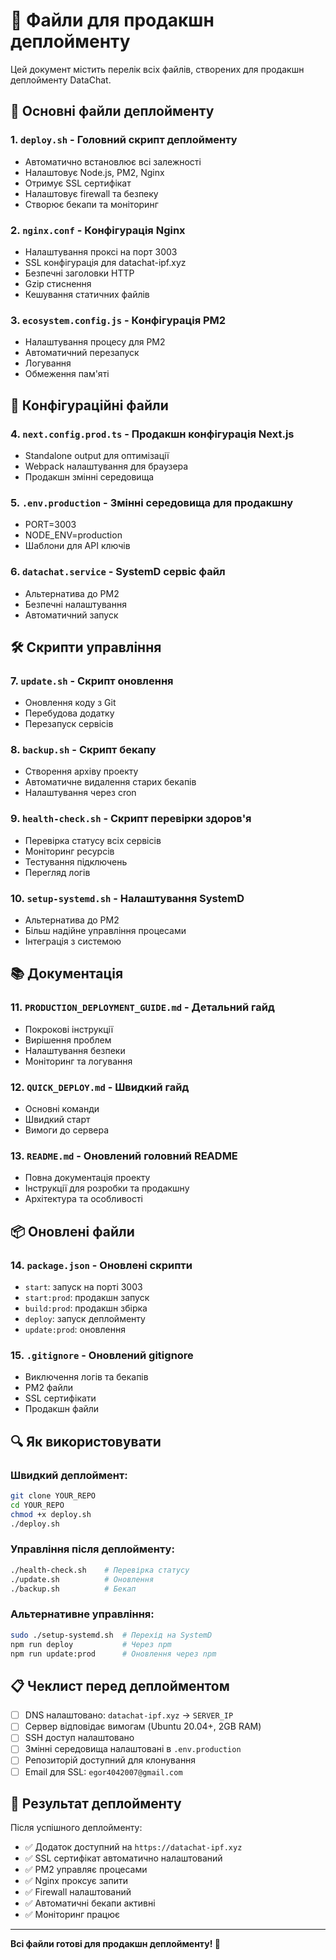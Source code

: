 # 📁 Файли для продакшн деплойменту

Цей документ містить перелік всіх файлів, створених для продакшн деплойменту DataChat.

## 🚀 Основні файли деплойменту

### 1. `deploy.sh` - Головний скрипт деплойменту
- Автоматично встановлює всі залежності
- Налаштовує Node.js, PM2, Nginx
- Отримує SSL сертифікат
- Налаштовує firewall та безпеку
- Створює бекапи та моніторинг

### 2. `nginx.conf` - Конфігурація Nginx
- Налаштування проксі на порт 3003
- SSL конфігурація для datachat-ipf.xyz
- Безпечні заголовки HTTP
- Gzip стиснення
- Кешування статичних файлів

### 3. `ecosystem.config.js` - Конфігурація PM2
- Налаштування процесу для PM2
- Автоматичний перезапуск
- Логування
- Обмеження пам'яті

## 🔧 Конфігураційні файли

### 4. `next.config.prod.ts` - Продакшн конфігурація Next.js
- Standalone output для оптимізації
- Webpack налаштування для браузера
- Продакшн змінні середовища

### 5. `.env.production` - Змінні середовища для продакшну
- PORT=3003
- NODE_ENV=production
- Шаблони для API ключів

### 6. `datachat.service` - SystemD сервіс файл
- Альтернатива до PM2
- Безпечні налаштування
- Автоматичний запуск

## 🛠️ Скрипти управління

### 7. `update.sh` - Скрипт оновлення
- Оновлення коду з Git
- Перебудова додатку
- Перезапуск сервісів

### 8. `backup.sh` - Скрипт бекапу
- Створення архіву проекту
- Автоматичне видалення старих бекапів
- Налаштування через cron

### 9. `health-check.sh` - Скрипт перевірки здоров'я
- Перевірка статусу всіх сервісів
- Моніторинг ресурсів
- Тестування підключень
- Перегляд логів

### 10. `setup-systemd.sh` - Налаштування SystemD
- Альтернатива до PM2
- Більш надійне управління процесами
- Інтеграція з системою

## 📚 Документація

### 11. `PRODUCTION_DEPLOYMENT_GUIDE.md` - Детальний гайд
- Покрокові інструкції
- Вирішення проблем
- Налаштування безпеки
- Моніторинг та логування

### 12. `QUICK_DEPLOY.md` - Швидкий гайд
- Основні команди
- Швидкий старт
- Вимоги до сервера

### 13. `README.md` - Оновлений головний README
- Повна документація проекту
- Інструкції для розробки та продакшну
- Архітектура та особливості

## 📦 Оновлені файли

### 14. `package.json` - Оновлені скрипти
- `start`: запуск на порті 3003
- `start:prod`: продакшн запуск
- `build:prod`: продакшн збірка
- `deploy`: запуск деплойменту
- `update:prod`: оновлення

### 15. `.gitignore` - Оновлений gitignore
- Виключення логів та бекапів
- PM2 файли
- SSL сертифікати
- Продакшн файли

## 🔍 Як використовувати

### Швидкий деплоймент:
```bash
git clone YOUR_REPO
cd YOUR_REPO
chmod +x deploy.sh
./deploy.sh
```

### Управління після деплойменту:
```bash
./health-check.sh    # Перевірка статусу
./update.sh          # Оновлення
./backup.sh          # Бекап
```

### Альтернативне управління:
```bash
sudo ./setup-systemd.sh  # Перехід на SystemD
npm run deploy           # Через npm
npm run update:prod      # Оновлення через npm
```

## 📋 Чеклист перед деплойментом

- [ ] DNS налаштовано: `datachat-ipf.xyz` → `SERVER_IP`
- [ ] Сервер відповідає вимогам (Ubuntu 20.04+, 2GB RAM)
- [ ] SSH доступ налаштовано
- [ ] Змінні середовища налаштовані в `.env.production`
- [ ] Репозиторій доступний для клонування
- [ ] Email для SSL: `egor4042007@gmail.com`

## 🎯 Результат деплойменту

Після успішного деплойменту:
- ✅ Додаток доступний на `https://datachat-ipf.xyz`
- ✅ SSL сертифікат автоматично налаштований
- ✅ PM2 управляє процесами
- ✅ Nginx проксує запити
- ✅ Firewall налаштований
- ✅ Автоматичні бекапи активні
- ✅ Моніторинг працює

---

**Всі файли готові для продакшн деплойменту! 🚀**